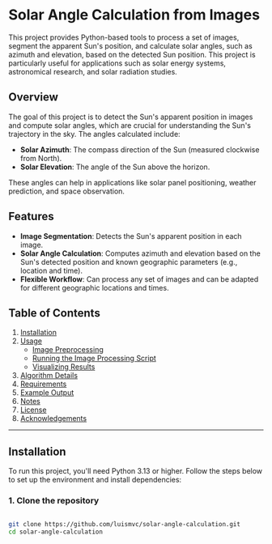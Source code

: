 # Solar Angle Calculation from Images

This project provides Python-based tools to process a set of images, segment the apparent Sun's position, and calculate solar angles, such as azimuth and elevation, based on the detected Sun position. This project is particularly useful for applications such as solar energy systems, astronomical research, and solar radiation studies.

## Overview

The goal of this project is to detect the Sun's apparent position in images and compute solar angles, which are crucial for understanding the Sun's trajectory in the sky. The angles calculated include:

- **Solar Azimuth**: The compass direction of the Sun (measured clockwise from North).
- **Solar Elevation**: The angle of the Sun above the horizon.

These angles can help in applications like solar panel positioning, weather prediction, and space observation.

## Features

- **Image Segmentation**: Detects the Sun's apparent position in each image.
- **Solar Angle Calculation**: Computes azimuth and elevation based on the Sun's detected position and known geographic parameters (e.g., location and time).
- **Flexible Workflow**: Can process any set of images and can be adapted for different geographic locations and times.
<!-- - **Output Visualization**: Includes the ability to overlay the Sun's position on the images and visualize solar angles. -->

## Table of Contents

1. [Installation](#installation)
2. [Usage](#usage)
   - [Image Preprocessing](#image-preprocessing)
   - [Running the Image Processing Script](#running-the-image-processing-script)
   - [Visualizing Results](#visualizing-results)
3. [Algorithm Details](#algorithm-details)
4. [Requirements](#requirements)
5. [Example Output](#example-output)
6. [Notes](#notes)
7. [License](#license)
8. [Acknowledgements](#acknowledgements)

---

## Installation

To run this project, you'll need Python 3.13 or higher. Follow the steps below to set up the environment and install dependencies:

### 1. Clone the repository

```bash

git clone https://github.com/luismvc/solar-angle-calculation.git
cd solar-angle-calculation
```
